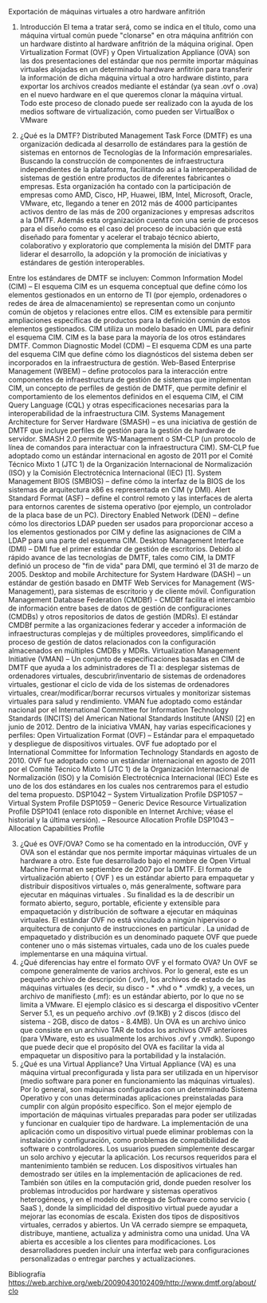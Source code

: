 Exportación de máquinas virtuales a otro hardware anfitrión
1. Introducción
El tema a tratar será, como se indica en el título, como una máquina virtual común puede "clonarse" en otra máquina anfitrión con un hardware distinto al hardware anfitrión de la máquina original. Open Virtualization Format (OVF) y Open Virtualization Appliance (OVA) son las dos presentaciones del estándar que nos permite importar máquinas virtuales alojadas en un determinado hardware anfitrión para transferir la información de dicha máquina virtual a otro hardware distinto, para exportar los archivos creados mediante el estándar (ya sean .ovf o .ova) en el nuevo hardware en el que queremos clonar la máquina virtual. Todo este proceso de clonado puede ser realizado con la ayuda de los medios software de virtualización, como pueden ser VirtualBox o VMware
 
2. ¿Qué es la DMTF?
Distributed Management Task Force (DMTF) es una organización dedicada al desarrollo de estándares para la gestión de sistemas en entornos de Tecnologías de la Información empresariales. Buscando la construcción de componentes de infraestructura independientes de la plataforma, facilitando así a la interoperabilidad de sistemas de gestión entre productos de diferentes fabricantes o empresas.
Esta organización ha contado con la participación de empresas como AMD, Cisco, HP, Huawei, IBM, Intel, Microsoft, Oracle, VMware, etc, llegando a tener en 2012 más de 4000 participantes activos dentro de las más de 200 organizaciones y empresas adscritos a la DMTF.
 Además esta organización cuenta con una serie de procesos para el diseño como es el caso del proceso de incubación que está diseñado para fomentar y acelerar el trabajo técnico abierto, colaborativo y exploratorio que complementa la misión del DMTF para liderar el desarrollo, la adopción y la promoción de iniciativas y estándares de gestión interoperables.
 
 
Entre los estándares de DMTF se incluyen:
Common Information Model (CIM) – El esquema CIM es un esquema conceptual que define cómo los elementos gestionados en un entorno de TI (por ejemplo, ordenadores o redes de área de almacenamiento) se representan como un conjunto común de objetos y relaciones entre ellos. CIM es extensible para permitir ampliaciones específicas de productos para la definición común de estos elementos gestionados. CIM utiliza un modelo basado en UML para definir el esquema CIM. CIM es la base para la mayoría de los otros estándares DMTF.
Common Diagnostic Model (CDM) – El esquema CDM es una parte del esquema CIM que define cómo los diagnósticos del sistema deben ser incorporados en la infraestructura de gestión.
Web-Based Enterprise Management (WBEM) – define protocolos para la interacción entre componentes de infraestructura de gestión de sistemas que implementan CIM, un concepto de perfiles de gestión de DMTF, que permite definir el comportamiento de los elementos definidos en el esquema CIM, el CIM Query Language (CQL) y otras especificaciones necesarias para la interoperabilidad de la infraestructura CIM.
Systems Management Architecture for Server Hardware (SMASH) – es una iniciativa de gestión de DMTF que incluye perfiles de gestión para la gestión de hardware de servidor. SMASH 2.0 permite WS-Management o SM-CLP (un protocolo de línea de comandos para interactuar con la infraestructura CIM). SM-CLP fue adoptado como un estándar internacional en agosto de 2011 por el Comité Técnico Mixto 1 (JTC 1) de la Organización Internacional de Normalización (ISO) y la Comisión Electrotécnica Internacional (IEC) [1].
System Management BIOS (SMBIOS) – define cómo la interfaz de la BIOS de los sistemas de arquitectura x86 es representada en CIM (y DMI).
Alert Standard Format (ASF) – define el control remoto y las interfaces de alerta para entornos carentes de sistema operativo (por ejemplo, un controlador de la placa base de un PC).
Directory Enabled Network (DEN) – define cómo los directorios LDAP pueden ser usados para proporcionar acceso a los elementos gestionados por CIM y define las asignaciones de CIM a LDAP para una parte del esquema CIM.
Desktop Management Interface (DMI) – DMI fue el primer estándar de gestión de escritorios. Debido al rápido avance de las tecnologías de DMTF, tales como CIM, la DMTF definió un proceso de "fin de vida" para DMI, que terminó el 31 de marzo de 2005.
Desktop and mobile Architecture for System Hardware (DASH) – un estándar de gestión basado en DMTF Web Services for Management (WS-Management), para sistemas de escritorio y de cliente móvil.
Configuration Management Database Federation (CMDBf) - CMDBf facilita el intercambio de información entre bases de datos de gestión de configuraciones (CMDBs) y otros repositorios de datos de gestión (MDRs). El estándar CMDBf permite a las organizaciones federar y acceder a información de infraestructuras complejas y de múltiples proveedores, simplificando el proceso de gestión de datos relacionados con la configuración almacenados en múltiples CMDBs y MDRs.
Virtualization Management Initiative (VMAN) – Un conjunto de especificaciones basadas en CIM de DMTF que ayuda a los administradores de TI a: desplegar sistemas de ordenadores virtuales, descubrir/inventario de sistemas de ordenadores virtuales, gestionar el ciclo de vida de los sistemas de ordenadores virtuales, crear/modificar/borrar recursos virtuales y monitorizar sistemas virtuales para salud y rendimiento. VMAN fue adoptado como estándar nacional por el International Committee for Information Technology Standards (INCITS) del American National Standards Institute (ANSI) [2] en junio de 2012.
Dentro de la iniciativa VMAN, hay varias especificaciones y perfiles:
Open Virtualization Format (OVF) – Estándar para el empaquetado y despliegue de dispositivos virtuales. OVF fue adoptado por el International Committee for Information Technology Standards en agosto de 2010. OVF fue adoptado como un estándar internacional en agosto de 2011 por el Comité Técnico Mixto 1 (JTC 1) de la Organización Internacional de Normalización (ISO) y la Comisión Electrotécnica Internacional (IEC) 
Este es uno de los dos estándares en los cuales nos centraremos para el estudio del tema propuesto.
DSP1042 – System Virtualization Profile
DSP1057 – Virtual System Profile
DSP1059 – Generic Device Resource Virtualization Profile
DSP1041 (enlace roto disponible en Internet Archive; véase el historial y la última versión). – Resource Allocation Profile
DSP1043 – Allocation Capabilities Profile




3. ¿Qué es OVF/OVA?
Como se ha comentado en la introducción, OVF y OVA son el estándar que nos permite importar máquinas virtuales de un hardware a otro. Este fue desarrollado bajo el nombre de Open Virtual Machine Format en septiembre de 2007 por la DMTF. El formato de virtualización abierto ( OVF ) es un estándar abierto para empaquetar y distribuir dispositivos virtuales o, más generalmente, software para ejecutar en máquinas virtuales .
Su finalidad es la de describir un formato abierto, seguro, portable, eficiente y extensible para empaquetación y distribución de software a ejecutar en máquinas virtuales.
El estándar OVF no está vinculado a ningún hipervisor o arquitectura de conjunto de instrucciones en particular . La unidad de empaquetado y distribución es un denominado paquete OVF que puede contener uno o más sistemas virtuales, cada uno de los cuales puede implementarse en una máquina virtual.
4. ¿Qué diferencias hay entre el formato OVF y el formato OVA?
Un OVF se compone generalmente de varios archivos. 
Por lo general, este es un pequeño archivo de descripción (.ovf), los archivos de estado de las máquinas virtuales (es decir, su disco - * .vhd o * .vmdk) y, a veces, un archivo de manifiesto (.mf): es un estándar abierto, por lo que no se limita a VMware. 
El ejemplo clásico es si descarga el dispositivo vCenter Server 5.1, es un pequeño archivo .ovf (9.1KB) y 2 discos (disco del sistema - 2GB, disco de datos - 8.4MB).
Un OVA es un archivo único que consiste en un archivo TAR de todos los archivos OVF anteriores (para VMware, esto es usualmente los archivos .ovf y .vmdk). 
Supongo que puede decir que el propósito del OVA es facilitar la vida al empaquetar un dispositivo para la portabilidad y la instalación.
6. ¿Qué es una Virtual Appliance?
Una Virtual Appliance (VA) es una máquina virtual preconfigurada y lista para ser utilizada en un hipervisor (medio software para poner en funcionamiento las máquinas virtuales).
Por lo general, son máquinas configuradas con un determinado Sistema Operativo y con unas determinadas aplicaciones preinstaladas para cumplir con algún propósito específico. Son el mejor ejemplo de importación de máquinas virtuales preparadas para poder ser utilizadas y funcionar en cualquier tipo de hardware.
La implementación de una aplicación como un dispositivo virtual puede eliminar problemas con la instalación y configuración, como problemas de compatibilidad de software o controladores. Los usuarios pueden simplemente descargar un solo archivo y ejecutar la aplicación. Los recursos requeridos para el mantenimiento también se reducen. Los dispositivos virtuales han demostrado ser útiles en la implementación de aplicaciones de red. También son útiles en la computación grid, donde pueden resolver los problemas introducidos por hardware y sistemas operativos heterogéneos, y en el modelo de entrega de Software como servicio ( SaaS ), donde la simplicidad del dispositivo virtual puede ayudar a mejorar las economías de escala.
Existen dos tipos de dispositivos virtuales, cerrados y abiertos. Un VA cerrado siempre se empaqueta, distribuye, mantiene, actualiza y administra como una unidad. Una VA abierta es accesible a los clientes para modificaciones. Los desarrolladores pueden incluir una interfaz web para configuraciones personalizadas o entregar parches y actualizaciones.
 


Bibliografía
https://web.archive.org/web/20090430102409/http://www.dmtf.org/about/clo

